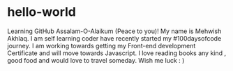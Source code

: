 # hello-world
Learning GitHub
Assalam-O-Alaikum (Peace to you)! My name is Mehwish Akhlaq. I am self learning coder have recently started my #100daysofcode journey. I am working towards getting my Front-end development Certificate and will move towards Javascript.
I love reading books any kind , good food and would love to travel someday. Wish me luck : )
